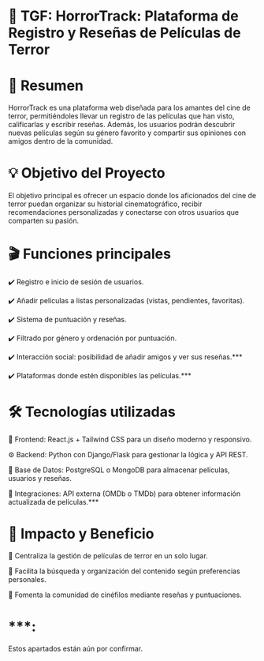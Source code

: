 # 🚀 TGF: HorrorTrack: Plataforma de Registro y Reseñas de Películas de Terror

# 📖 Resumen

HorrorTrack es una plataforma web diseñada para los amantes del cine de terror, permitiéndoles llevar un registro de las películas que han visto, calificarlas y escribir reseñas. Además, los usuarios podrán descubrir nuevas películas según su género favorito y compartir sus opiniones con amigos dentro de la comunidad.


# 💡 Objetivo del Proyecto
El objetivo principal es ofrecer un espacio donde los aficionados del cine de terror puedan organizar su historial cinematográfico, recibir recomendaciones personalizadas y conectarse con otros usuarios que comparten su pasión.


# 🎬 Funciones principales

 ✔️ Registro e inicio de sesión de usuarios.
 
 ✔️ Añadir películas a listas personalizadas (vistas, pendientes, favoritas).
 
 ✔️ Sistema de puntuación y reseñas.
 
 ✔️ Filtrado por género y ordenación por puntuación.
 
 ✔️ Interacción social: posibilidad de añadir amigos y ver sus reseñas.***
 
 ✔️ Plataformas donde estén disponibles las películas.***

 
# 🛠️ Tecnologías utilizadas

 🎨 Frontend: React.js + Tailwind CSS para un diseño moderno y responsivo.
 
 ⚙️ Backend: Python con Django/Flask para gestionar la lógica y API REST.
 
 💾 Base de Datos: PostgreSQL o MongoDB para almacenar películas, usuarios y reseñas.
 
 🔗 Integraciones: API externa (OMDb o TMDb) para obtener información actualizada de películas.***

 
# 🎯 Impacto y Beneficio

 🔹 Centraliza la gestión de películas de terror en un solo lugar.
 
 🔹 Facilita la búsqueda y organización del contenido según preferencias personales.
 
 🔹 Fomenta la comunidad de cinéfilos mediante reseñas y puntuaciones.

# ***: 
Estos apartados están aún por confirmar.
